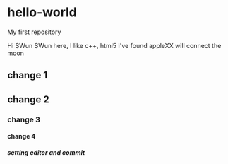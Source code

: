 # hello-world
My first repository


Hi SWun
SWun here, I like c++, html5
I've found appleXX will connect the moon

## change 1
## change 2
### change 3
#### change 4

##### setting editor and commit
